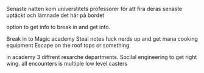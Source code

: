 Senaste natten kom universtitets professorer för att fira deras senaste uptäckt och lämnade det här på bordet

option to get info to break in and get info.

Break in to Magic academy
Steal notes fuck nerds up and get mana cooking equipment Escape on the roof tops or something

in academy 3 diffrent resarche departments. Socilal engineering to get right wing. all encounters is multiple low level casters